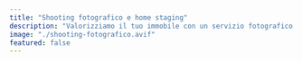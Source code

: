 ```yaml
---
title: "Shooting fotografico e home staging"
description: "Valorizziamo il tuo immobile con un servizio fotografico professionale e strategie di home staging per catturare l'attenzione e il cuore dei potenziali ospiti."
image: "./shooting-fotografico.avif"
featured: false
---
```

